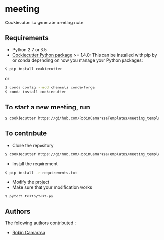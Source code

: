# meeting

Cookiecutter to generate meeting note

## Requirements
 - Python 2.7 or 3.5
 - [Cookiecutter Python package](http://cookiecutter.readthedocs.org/en/latest/installation.html) >= 1.4.0: This can be installed with pip by or conda depending on how you manage your Python packages:

``` bash
$ pip install cookiecutter
```

or

``` bash
$ conda config --add channels conda-forge
$ conda install cookiecutter
```


## To start a new meeting, run
``` bash
$ cookiecutter https://github.com/RobinCamarasaTemplates/meeting_template
```

## To contribute
- Clone the repository
``` bash
$ cookiecutter https://github.com/RobinCamarasaTemplates/meeting_template
```
- Install the requirement
```bash
$ pip install -r requirements.txt
```
- Modify the project
- Make sure that your modification works
```bash
$ pytest tests/test.py
```

## Authors
The following authors contributed :
- [Robin Camarasa](https://github.com/RobinCamarasa)
